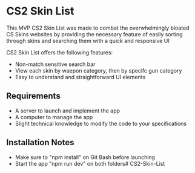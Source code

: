 # CS2 Skin List
This MVP CS2 Skin List was made to combat the overwhelmingly bloated CS Skins websites by providing the necessary feature of easily sorting through skins and searching them with a quick and responsive UI

CS2 Skin List offers the following features:
- Non-match sensitive search bar
- View each skin by waepon category, then by specifc gun category
- Easy to understand and straightforward UI elements

## Requirements
- A server to launch and implement the app
- A computer to manage the app
- Slight technical knowledge to modify the code to your specifications

## Installation Notes
- Make sure to "npm install" on Git Bash before launching
- Start the app "npm run dev" on both folders# CS2-Skin-List
